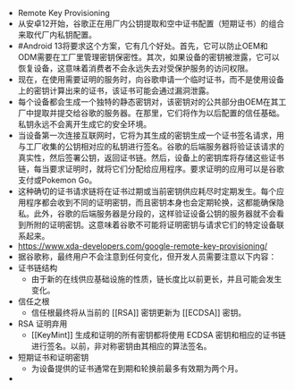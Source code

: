 - Remote Key Provisioning
- 从安卓12开始，谷歌正在用厂内公钥提取和空中证书配置（短期证书）的组合来取代厂内私钥配置。
- #Android 13将要求这个方案，它有几个好处。首先，它可以防止OEM和ODM需要在工厂里管理密钥保密性。其次，如果设备的密钥被泄露，它可以恢复设备，这意味着消费者不会永远失去对受保护服务的访问权限。
- 现在，在使用需要证明的服务时，向谷歌申请一个临时证书，而不是使用设备上的密钥计算出来的证书，该证书可能会通过漏洞泄露。
- 每个设备都会生成一个独特的静态密钥对，该密钥对的公共部分由OEM在其工厂中提取并提交给谷歌的服务器。在那里，它们将作为以后配置的信任基础。私钥永远不会离开生成它的安全环境。
- 当设备第一次连接互联网时，它将为其生成的密钥生成一个证书签名请求，用与工厂收集的公钥相对应的私钥进行签名。谷歌的后端服务器将验证该请求的真实性，然后签署公钥，返回证书链。然后，设备上的密钥库将存储这些证书链，每当要求证明时，就将它们分配给应用程序。要求证明的应用可以是谷歌支付或Pokemon Go。
- 这种确切的证书请求链将在证书过期或当前密钥供应耗尽时定期发生。每个应用程序都会收到不同的证明密钥，而且密钥本身也会定期轮换，这都能确保隐私。此外，谷歌的后端服务器是分段的，这样验证设备公钥的服务器就不会看到所附的证明密钥。这意味着谷歌不可能将证明密钥与请求它们的特定设备联系起来。
- https://www.xda-developers.com/google-remote-key-provisioning/
- 据谷歌称，最终用户不会注意到任何变化，但开发人员需要注意以下内容：
- 证书链结构
	- 由于新的在线供应基础设施的性质，链长度比以前更长，并且可能会发生变化。
- 信任之根
	- 信任根最终将从当前的 [[RSA]] 密钥更新为 [[ECDSA]] 密钥。
- RSA 证明弃用
	- [[KeyMint]] 生成和证明的所有密钥都将使用 ECDSA 密钥和相应的证书链进行签名。以前，非对称密钥由其相应的算法签名。
- 短期证书和证明密钥
	- 为设备提供的证书通常在到期和轮换前最多有效期为两个月。
-